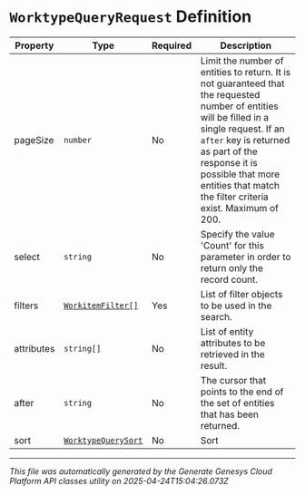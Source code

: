 # `WorktypeQueryRequest` Definition

| Property | Type | Required | Description |
|----------|------|----------|-------------|
| pageSize | `number` | No | Limit the number of entities to return. It is not guaranteed that the requested number of entities will be filled in a single request. If an `after` key is returned as part of the response it is possible that more entities that match the filter criteria exist. Maximum of 200. |
| select | `string` | No | Specify the value 'Count' for this parameter in order to return only the record count. |
| filters | [`WorkitemFilter[]`](workitemfilter-definition.md) | Yes | List of filter objects to be used in the search. |
| attributes | `string[]` | No | List of entity attributes to be retrieved in the result. |
| after | `string` | No | The cursor that points to the end of the set of entities that has been returned. |
| sort | [`WorktypeQuerySort`](worktypequerysort-definition.md) | No | Sort |

---

*This file was automatically generated by the Generate Genesys Cloud Platform API classes utility on 2025-04-24T15:04:26.073Z*